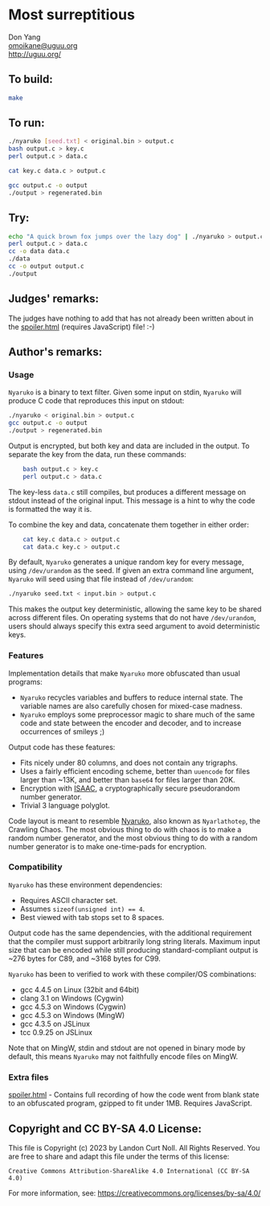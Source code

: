 # Most surreptitious

Don Yang  
<omoikane@uguu.org>  
<http://uguu.org/>  

## To build:

```sh
make
```

## To run:

```sh
./nyaruko [seed.txt] < original.bin > output.c
bash output.c > key.c
perl output.c > data.c

cat key.c data.c > output.c

gcc output.c -o output
./output > regenerated.bin
```

## Try:

```sh
echo "A quick brown fox jumps over the lazy dog" | ./nyaruko > output.c
perl output.c > data.c
cc -o data data.c
./data
cc -o output output.c
./output
```

## Judges' remarks:

The judges have nothing to add that has not already been written about in the
[spoiler.html](spoiler.html) (requires JavaScript) file!  :-)

## Author's remarks:

### Usage

`Nyaruko` is a binary to text filter.  Given some input on stdin,
`Nyaruko` will produce C code that reproduces this input on stdout:

```sh
./nyaruko < original.bin > output.c
gcc output.c -o output
./output > regenerated.bin
```

Output is encrypted, but both key and data are included in the output.
To separate the key from the data, run these commands:

```sh
    bash output.c > key.c
    perl output.c > data.c
```

The key-less `data.c` still compiles, but produces a different message
on stdout instead of the original input.  This message is a hint to
why the code is formatted the way it is.

To combine the key and data, concatenate them together in either
order:

```sh
    cat key.c data.c > output.c
    cat data.c key.c > output.c
```

By default, `Nyaruko` generates a unique random key for every message,
using `/dev/urandom` as the seed.  If given an extra command line
argument, `Nyaruko` will seed using that file instead of `/dev/urandom`:

```sh
./nyaruko seed.txt < input.bin > output.c
```

This makes the output key deterministic, allowing the same key to be
shared across different files.  On operating systems that do not have
`/dev/urandom`, users should always specify this extra seed argument to
avoid deterministic keys.

### Features

Implementation details that make `Nyaruko` more obfuscated than usual
programs:

* `Nyaruko` recycles variables and buffers to reduce internal state.
 The variable names are also carefully chosen for mixed-case
 madness.
* `Nyaruko` employs some preprocessor magic to share much of the same
 code and state between the encoder and decoder, and to increase
 occurrences of smileys ;)

Output code has these features:

* Fits nicely under 80 columns, and does not contain any trigraphs.
* Uses a fairly efficient encoding scheme, better than `uuencode` for
 files larger than ~13K, and better than `base64` for files larger
 than 20K.
* Encryption with [ISAAC](https://en.wikipedia.org/wiki/ISAAC_(cipher)), a
cryptographically secure pseudorandom number generator.
* Trivial 3 language polyglot.

Code layout is meant to resemble
[Nyaruko](https://en.wikipedia.org/wiki/Nyarlathotep), also known as
`Nyarlathotep`, the Crawling Chaos.  The most obvious thing to do with chaos is
to make a random number generator, and the most obvious thing to do with a
random number generator is to make one-time-pads for encryption.

### Compatibility

`Nyaruko` has these environment dependencies:

* Requires ASCII character set.
* Assumes `sizeof(unsigned int) == 4`.
* Best viewed with tab stops set to 8 spaces.

Output code has the same dependencies, with the additional
requirement that the compiler must support arbitrarily long string
literals.  Maximum input size that can be encoded while still
producing standard-compliant output is ~276 bytes for C89, and ~3168
bytes for C99.

`Nyaruko` has been to verified to work with these compiler/OS
combinations:

* gcc 4.4.5 on Linux (32bit and 64bit)
* clang 3.1 on Windows (Cygwin)
* gcc 4.5.3 on Windows (Cygwin)
* gcc 4.5.3 on Windows (MingW)
* gcc 4.3.5 on JSLinux
* tcc 0.9.25 on JSLinux

Note that on MingW, stdin and stdout are not opened in binary mode by
default, this means `Nyaruko` may not faithfully encode files on MingW.

### Extra files

[spoiler.html](spoiler.html) - Contains full recording of how the code went from
blank state to an obfuscated program, gzipped to fit under 1MB. Requires
JavaScript.

## Copyright and CC BY-SA 4.0 License:

This file is Copyright (c) 2023 by Landon Curt Noll.  All Rights Reserved.
You are free to share and adapt this file under the terms of this license:

    Creative Commons Attribution-ShareAlike 4.0 International (CC BY-SA 4.0)

For more information, see: https://creativecommons.org/licenses/by-sa/4.0/
